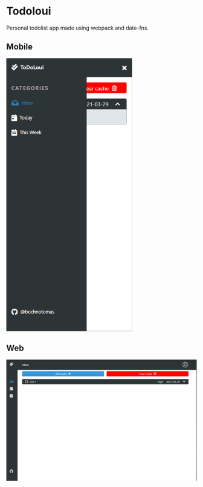 # Todoloui 
Personal todolist app made using webpack and date-fns.

## Mobile
![preview](\dist\assets\img\ToDoLoui.png)

## Web
![previewDesktop](\dist\assets\img\ToDoLouiDesktop.png)

